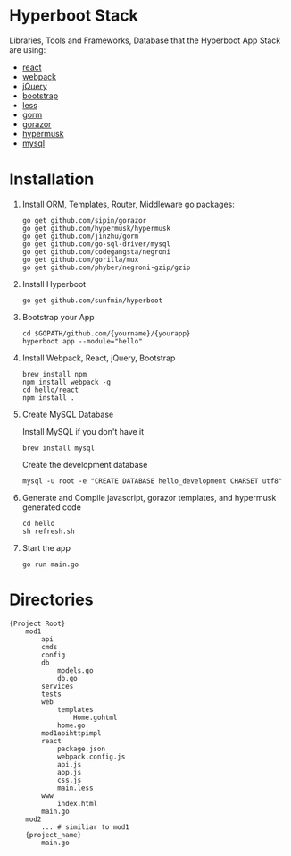 # Hyperboot Stack

Libraries, Tools and Frameworks, Database that the Hyperboot App Stack are using:

- [react](http://facebook.github.io/react)
- [webpack](http://webpack.github.io)
- [jQuery](http://jquery.com)
- [bootstrap](http://getbootstrap.com)
- [less](http://lesscss.org)
- [gorm](http://github.com/jinzhu/gorm)
- [gorazor](http://github.com/sipin/gorazor)
- [hypermusk](http://github.com/hypermusk/hypermusk)
- [mysql](http://dev.mysql.com)

# Installation

1. Install ORM, Templates, Router, Middleware go packages:

	```
	go get github.com/sipin/gorazor
	go get github.com/hypermusk/hypermusk
	go get github.com/jinzhu/gorm
	go get github.com/go-sql-driver/mysql
	go get github.com/codegangsta/negroni
	go get github.com/gorilla/mux
	go get github.com/phyber/negroni-gzip/gzip

	```

2. Install Hyperboot

	```
	go get github.com/sunfmin/hyperboot
	```
3. Bootstrap your App

	```
	cd $GOPATH/github.com/{yourname}/{yourapp}
	hyperboot app --module="hello"

	```

4. Install Webpack, React, jQuery, Bootstrap

	```
	brew install npm
	npm install webpack -g
	cd hello/react
	npm install .
	```
5. Create MySQL Database

	Install MySQL if you don't have it

	```
	brew install mysql
	```
	Create the development database
	```
	mysql -u root -e "CREATE DATABASE hello_development CHARSET utf8"

	```
6. Generate and Compile javascript, gorazor templates, and hypermusk generated code
	```
	cd hello
	sh refresh.sh
	```

7. Start the app
	```
	go run main.go
	```



# Directories

```
{Project Root}
	mod1
		api
		cmds
		config
		db
			models.go
			db.go
		services
		tests
		web
			templates
				Home.gohtml
			home.go
		mod1apihttpimpl
		react
			package.json
			webpack.config.js
			api.js
			app.js
			css.js
			main.less
		www
			index.html
		main.go
	mod2
		... # similiar to mod1
	{project_name}
		main.go

```
